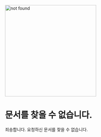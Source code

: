 <div class="center-layout-wide">
  <div class="nf-container l-flex-wrap flex-center">
    <img src="assets/images/support/angular-404.svg" width="300" height="300" alt="not found"/>
    <div class="nf-response l-flex-wrap center">
      <!--<h1 class="no-anchor no-toc">Page Not Found</h1>-->
      <h1 class="no-anchor no-toc">문서를 찾을 수 없습니다.</h1>
      <!--<p>We're sorry. The page you are looking for cannot be found.</p>-->
      <p>죄송합니다. 요청하신 문서를 찾을 수 없습니다.</p>
    </div>
  </div>
  <aio-file-not-found-search></aio-file-not-found-search>
</div>
